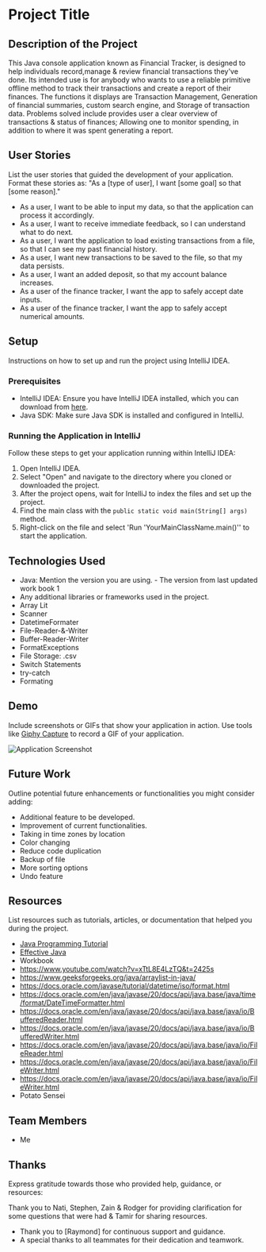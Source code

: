 # Project Title

## Description of the Project

This Java console application known as Financial Tracker, is designed to help individuals record,manage & review financial transactions they've done. 
Its intended use is for anybody who wants to use a reliable primitive offline method to track their transactions and create a report of their finances.
The functions it displays are Transaction Management, Generation of financial summaries, custom search engine, and Storage of transaction data.
Problems solved include provides user a clear overview of transactions & status of finances; Allowing one to monitor spending, in addition to where it was spent generating a report.

## User Stories

List the user stories that guided the development of your application. Format these stories as: "As a [type of user], I want [some goal] so that [some reason]."

- As a user, I want to be able to input my data, so that the application can process it accordingly.
- As a user, I want to receive immediate feedback, so I can understand what to do next.
- As a user, I want the application to load existing transactions from a file, so that I can see my past financial history.
- As a user, I want new transactions to be saved to the file, so that my data persists.
- As a user, I want an added deposit, so that my account balance increases.
- As a user of the finance tracker, I want the app to safely accept date inputs.
- As a user of the finance tracker, I want the app to safely accept numerical amounts.

## Setup

Instructions on how to set up and run the project using IntelliJ IDEA.

### Prerequisites

- IntelliJ IDEA: Ensure you have IntelliJ IDEA installed, which you can download from [here](https://www.jetbrains.com/idea/download/).
- Java SDK: Make sure Java SDK is installed and configured in IntelliJ.

### Running the Application in IntelliJ

Follow these steps to get your application running within IntelliJ IDEA:

1. Open IntelliJ IDEA.
2. Select "Open" and navigate to the directory where you cloned or downloaded the project.
3. After the project opens, wait for IntelliJ to index the files and set up the project.
4. Find the main class with the `public static void main(String[] args)` method.
5. Right-click on the file and select 'Run 'YourMainClassName.main()'' to start the application.

## Technologies Used

- Java: Mention the version you are using. - The version from last updated work book 1
- Any additional libraries or frameworks used in the project.
- Array Lit
- Scanner
- DatetimeFormater
- File-Reader-&-Writer
- Buffer-Reader-Writer
- FormatExceptions
- File Storage: .csv
- Switch Statements
- try-catch
- Formating


## Demo

Include screenshots or GIFs that show your application in action. Use tools like [Giphy Capture](https://giphy.com/apps/giphycapture) to record a GIF of your application.

![Application Screenshot](path/to/your/screenshot.png)

## Future Work

Outline potential future enhancements or functionalities you might consider adding:

- Additional feature to be developed.
- Improvement of current functionalities.
- Taking in time zones by location
- Color changing
- Reduce code duplication
- Backup of file
- More sorting options 
- Undo feature 

## Resources

List resources such as tutorials, articles, or documentation that helped you during the project.

- [Java Programming Tutorial](https://www.example.com)
- [Effective Java](https://www.example.com)
- Workbook
- https://www.youtube.com/watch?v=xTtL8E4LzTQ&t=2425s
- https://www.geeksforgeeks.org/java/arraylist-in-java/
- https://docs.oracle.com/javase/tutorial/datetime/iso/format.html
- https://docs.oracle.com/en/java/javase/20/docs/api/java.base/java/time/format/DateTimeFormatter.html
- https://docs.oracle.com/en/java/javase/20/docs/api/java.base/java/io/BufferedReader.html
- https://docs.oracle.com/en/java/javase/20/docs/api/java.base/java/io/BufferedWriter.html
- https://docs.oracle.com/en/java/javase/20/docs/api/java.base/java/io/FileReader.html
- https://docs.oracle.com/en/java/javase/20/docs/api/java.base/java/io/FileWriter.html
- https://docs.oracle.com/en/java/javase/20/docs/api/java.base/java/io/FileWriter.html
- Potato Sensei

## Team Members

- Me

## Thanks

Express gratitude towards those who provided help, guidance, or resources:

Thank you to Nati, Stephen, Zain & Rodger for providing clarification for some questions that were had & Tamir for sharing resources.

- Thank you to [Raymond] for continuous support and guidance.
- A special thanks to all teammates for their dedication and teamwork.
